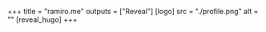 +++
title = "ramiro.me"
outputs = ["Reveal"]
[logo]
src = "./profile.png"
alt = ""
[reveal_hugo]
+++
